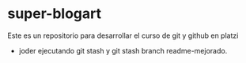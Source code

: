 # super-blogart
Este es un repositorio para desarrollar el curso de git y github en platzi
* joder ejecutando git stash y git stash branch readme-mejorado.